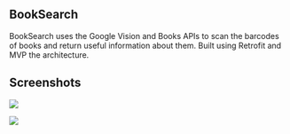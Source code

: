 ## BookSearch
BookSearch uses the Google Vision and Books APIs to scan the barcodes of books and return useful information about them. Built using Retrofit and MVP the architecture.


## Screenshots

![](https://github.com/odinuts/BookSearch/blob/master/Screenshot_20171205-175252~1.png)

![](https://github.com/odinuts/BookSearch/blob/master/Screenshot_20171205-175313~1.png)
